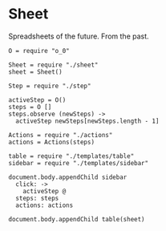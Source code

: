 Sheet
=====

Spreadsheets of the future. From the past.

    O = require "o_0"

    Sheet = require "./sheet"
    sheet = Sheet()

    Step = require "./step"

    activeStep = O()
    steps = O []
    steps.observe (newSteps) ->
      activeStep newSteps[newSteps.length - 1]

    Actions = require "./actions"
    actions = Actions(steps)

    table = require "./templates/table"
    sidebar = require "./templates/sidebar"

    document.body.appendChild sidebar
      click: ->
        activeStep @
      steps: steps
      actions: actions

    document.body.appendChild table(sheet)
